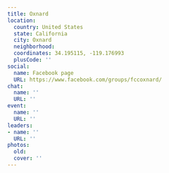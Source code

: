 ```yaml
---
title: Oxnard
location:
  country: United States
  state: California
  city: Oxnard
  neighborhood: 
  coordinates: 34.195115, -119.176993
  plusCode: ''
social:
  name: Facebook page
  URL: https://www.facebook.com/groups/fccoxnard/
chat:
  name: ''
  URL: ''
event:
  name: ''
  URL: ''
leaders:
- name: ''
  URL: ''
photos:
  old: 
  cover: ''
---
```

